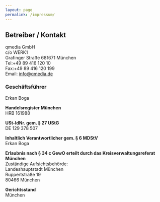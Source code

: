 ```yaml
---
layout: page
permalink: /impressum/
---
```


## Betreiber / Kontakt
qmedia GmbH<br>
c/o WERK1<br>
Grafinger Straße 681671 München<br>
Tel:+49 89 416 120 10<br>
Fax:+49 89 416 120 199<br>
Email: info@qmedia.de<br>

### Geschäftsführer
Erkan Boga

**Handelsregister München**<br>
HRB 161988

**USt-IdNr. gem. § 27 UStG**<br>
DE 129 378 507

**Inhaltlich Verantwortlicher gem. § 6 MDStV**<br>
Erkan Boga

**Erlaubnis nach § 34 c GewO erteilt durch das Kreisverwaltungsreferat München**<br>
Zuständige Aufsichtsbehörde:<br>
Landeshauptstadt München<br>
Ruppertstraße 19<br>
80466 München<br>

**Gerichtsstand**<br>
München


